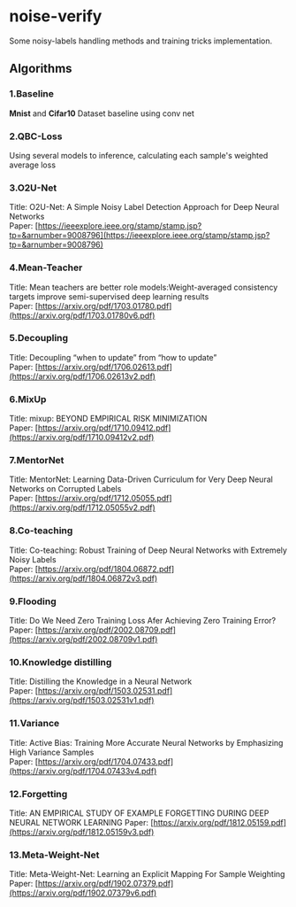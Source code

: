 # noise-verify
Some noisy-labels handling methods and training tricks implementation.

## Algorithms
### 1.Baseline
**Mnist** and **Cifar10** Dataset baseline using conv net
### 2.QBC-Loss
Using several models to inference, calculating each sample's weighted average loss
### 3.O2U-Net
Title: O2U-Net: A Simple Noisy Label Detection Approach for Deep Neural Networks  
Paper: [https://ieeexplore.ieee.org/stamp/stamp.jsp?tp=&arnumber=9008796](https://ieeexplore.ieee.org/stamp/stamp.jsp?tp=&arnumber=9008796)
### 4.Mean-Teacher
Title: Mean teachers are better role models:Weight-averaged consistency targets improve semi-supervised deep learning results  
Paper: [https://arxiv.org/pdf/1703.01780.pdf](https://arxiv.org/pdf/1703.01780v6.pdf)
### 5.Decoupling
Title: Decoupling “when to update” from “how to update”  
Paper: [https://arxiv.org/pdf/1706.02613.pdf](https://arxiv.org/pdf/1706.02613v2.pdf)
### 6.MixUp
Title: mixup: BEYOND EMPIRICAL RISK MINIMIZATION  
Paper: [https://arxiv.org/pdf/1710.09412.pdf](https://arxiv.org/pdf/1710.09412v2.pdf)
### 7.MentorNet
Title: MentorNet: Learning Data-Driven Curriculum for Very Deep Neural Networks on Corrupted Labels  
Paper: [https://arxiv.org/pdf/1712.05055.pdf](https://arxiv.org/pdf/1712.05055v2.pdf)
### 8.Co-teaching
Title: Co-teaching: Robust Training of Deep Neural Networks with Extremely Noisy Labels  
Paper: [https://arxiv.org/pdf/1804.06872.pdf](https://arxiv.org/pdf/1804.06872v3.pdf)
### 9.Flooding
Title: Do We Need Zero Training Loss Afer Achieving Zero Training Error?  
Paper: [https://arxiv.org/pdf/2002.08709.pdf](https://arxiv.org/pdf/2002.08709v1.pdf)
### 10.Knowledge distilling
Title: Distilling the Knowledge in a Neural Network  
Paper: [https://arxiv.org/pdf/1503.02531.pdf](https://arxiv.org/pdf/1503.02531v1.pdf)
### 11.Variance
Title: Active Bias: Training More Accurate Neural Networks by Emphasizing High Variance Samples  
Paper: [https://arxiv.org/pdf/1704.07433.pdf](https://arxiv.org/pdf/1704.07433v4.pdf)
### 12.Forgetting
Title: AN EMPIRICAL STUDY OF EXAMPLE FORGETTING DURING DEEP NEURAL NETWORK LEARNING
Paper: [https://arxiv.org/pdf/1812.05159.pdf](https://arxiv.org/pdf/1812.05159v3.pdf)
### 13.Meta-Weight-Net
Title: Meta-Weight-Net: Learning an Explicit Mapping For Sample Weighting
Paper: [https://arxiv.org/pdf/1902.07379.pdf](https://arxiv.org/pdf/1902.07379v6.pdf)
